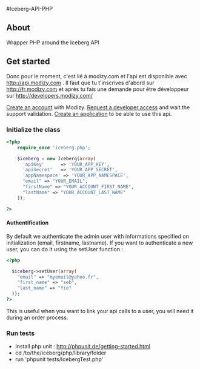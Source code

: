 #Iceberg-API-PHP

## About

Wrapper PHP around the Iceberg API

## Get started

Donc pour le moment, c'est lié à modizy.com et l'api est disponible avec http://api.modizy.com . Il faut que tu t'inscrives d'abord sur http://fr.modizy.com et après tu fais une demande pour être développeur sur http://developers.modizy.com/


[Create an account](http://fr.modizy.com) with Modizy.
[Request a developer access](http://developers.modizy.com/) and wait the support validation.
[Create an application](http://developers.modizy.com/) to be able to use this api.


### Initialize the class

```php
<?php
    require_once 'iceberg.php';

    $iceberg = new Iceberg(array(
      'apiKey'      => 'YOUR_APP_KEY',
      'apiSecret'   => 'YOUR_APP_SECRET',
      'appNamespace' => 'YOUR_APP_NAMESPACE',
      "email" => "YOUR_EMAIL",
      "firstName" => "YOUR_ACCOUNT_FIRST_NAME",
      "lastName" => "YOUR_ACCOUNT_LAST_NAME"
    ));

?>
```

#### Authentification

By default we authenticate the admin user with informations specified on initialization (email, firstname, lastname). If you want to authenticate a new user, you can do it using the setUser function :

```php
<?php

  $iceberg->setUser(array(
    "email" => "myemail@yahoo.fr",
    "first_name" => "seb",
    "last_name" => "fie"
  ));
?>
```

This is useful when you want to link your api calls to a user, you will need it during an order process.

### Run tests

- Install php unit : http://phpunit.de/getting-started.html
- cd /to/the/iceberg/php/library/folder
- run 'phpunit tests/IcebergTest.php'
